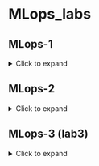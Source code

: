 # MLops_labs
## MLops-1
<details>
<summary>Click to expand</summary>  <br>
### Скрипты по созданию, обработке, обучению и предсказанию<br>
<span style='color: red;'>! pipeline.sh не работает </span><br>
1. data_creation.py - генерирует фаилы train и test с данными для предскаязания хорошего дня:<br>
      - температура<br>
      - пол<br>
      - возраст<br>
      - осадки<br>
      - хороший день  <br>
   В данные включены пропуски выбросы и шум. Корреляции между признаками нет, поэтому никаких выводов сделать нельзя  <br>
2. model_preprocessing.py - получает сгенерированные данные и выполняет предобработку:<br>
   1. удаляем пропущенные значени - строки с 1 непустым<br>
   2. разделяем датасет на качественные и количественные<br>
   3. работаем с количственными: 3.1 выявляем качественные в количественных 3.2 работаем с пропусками 3.3 работа с аномальными значениями 3.4. масштабирование<br>
   4. работаем с качественными данными: 4.1 точно также работам с пропусками и выбросами 4.2 sklearn.preprocessing.LabelEncoder<br>
   5. совмещаем обработанные кат и чис данные обратно<br>
3. model_preparation.py - фаил создает модель логистической регрессии, которая обучается на train.csv и для последующего применения модели, сохраняется с помощью pickle (model.pkl)<br>
4. model_testing.py - тестирует модель и выводит метрики качества.<br>
</details>

## MLops-2
<details>
<summary>Click to expand</summary>
### Скрипты по созданию, обработке, обучению и предсказанию с применением  Jenkins<br>
Мдель классификации данных о гистологических параметрах опухолей молочной железы на основе метода knn.<br>
1. Проведен разведочный анаализ и соотвесвующая предобработка:<br>
   - пропущенные значения<br>
   - количественные и качественные переменные<br>
   - нормализация<br>
   - отбор наиболее значимых параметров по наибольшей разнице в средних значениях. Для улчшения модели можно было использовать методы уменьшения размерности.<br>
2. Создана и обучена модель на методе knn.<br>
3. Приведены метри качества работы модели. Точность модели достаточно высокая, но accuracy не дает информации о ложноотрицательных случаях, которые наиболее важные при постановке диагнозов. <br>
</details>

## MLops-3 (lab3)
<details>
<summary>Click to expand</summary>
### Скрипты по созданию, обработке, обучению и предсказанию с применением  контейнеризации Docker<br>
Мдель классификации данных Iris LogisticRegression<br>
1. Проведен разведочный анаализ и соотвесвующая предобработка:<br>
   - пропущенные значения<br>
   - количественные и качественные переменные<br>
   - нормализация<br>
   - отбор наиболее значимых параметров по наибольшей разнице в средних значениях. Для улчшения модели можно было использовать методы уменьшения размерности.<br>
2. Создана и обучена модель на методе LogisticRegression<br>
3. Приведены метри качества работы модели. <br>
</details>
